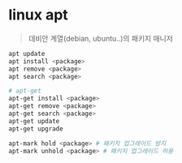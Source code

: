 # linux apt

> 데비안 계열(debian, ubuntu..)의 패키지 매니저

```sh
apt update
apt install <package>
apt remove <package>
apt search <package>

# apt-get
apt-get install <package>
apt-get remove <package>
apt-get search <package>
apt-get update
apt-get upgrade

apt-mark hold <package> # 패키지 업그레이드 방지
apt-mark unhold <package> # 패키지 업그레이드 허용
```
